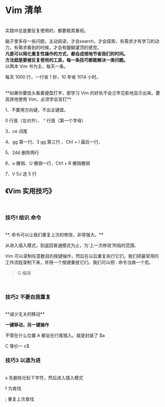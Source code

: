 # Vim 清单
<br>
实践中总是要反复使用的，都要极其重视。

脑子里多存一些问题，主动阅读，才会search，才会探索，有需求才有学习的动力，有需求看到的时候，才会有醍醐灌顶的感觉。
<br>
**凡是可以简化重复性操作的方式，都会成倍地节省我们的时间。**
<br>
**方法就是要被反复使用的工具，每一条技巧都能解决一类问题。**
<br>
以两本 Vim 书为主，每天一条。

每天 1000 行，一行省 1 秒，10 年省 1014 小时。

<br>
**如果你要低头看着键盘打字，那学习 Vim 的好处不会立竿见影地显示出来。要高效地使用 Vim，必须学会盲打**
<br>

1、不要用方向键，不出主键盘。

0 行首（左对齐）、 ^ 行首（第一个字母）

3、ce 词尾

4、gg 第一行、3 gg 第三行 、Ctrl + l 最后一行、

5、2dd 删除两行

6、u 撤销、U 撤销一行、Ctrl + R 撤销撤销

7、V  5J 选 5 行



## 《Vim 实用技巧》
<br>

### 技巧1 结识.命令
<br>
**. 命令可以让我们重复上次的修改，非常强大。**

从进入插入模式，到返回普通模式为止，为‘上一次修改’所指的范围、

Vim 可以录制任意数目的按键操作，然后在以后重复执行它们。我们把最常用的工作流程录制下来，并用一个按键重放它们。我们可以把 . 命令当做一个宏。

>G 缩进
<br>

### 技巧2 不要自我重复
<br>
**减少无关的移动**


**一键移动，另一键操作**


不管在什么位置 A 都会在行尾插入。就是封装了 $a

C 等价一 c$
<br>
### 技巧3 以退为进
<br>
s 先删除光标下字符，然后进入插入模式

f 为查找

; 重复上次查找

<br>



